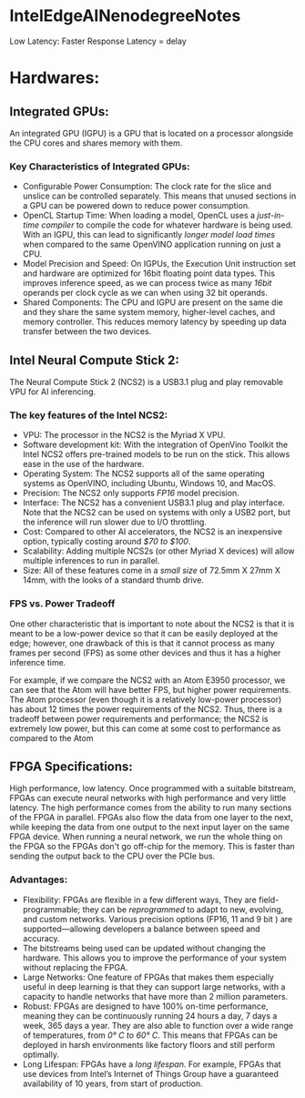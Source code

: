 # IntelEdgeAINenodegreeNotes

Low Latency: Faster Response
Latency = delay

# Hardwares:

## Integrated GPUs:
An integrated GPU (IGPU) is a GPU that is located on a processor alongside the CPU cores and shares memory with them.

### Key Characteristics of Integrated GPUs:
* Configurable Power Consumption: The clock rate for the slice and unslice can be controlled separately. This means that unused sections in a GPU can be powered down to reduce power consumption.
* OpenCL Startup Time: When loading a model, OpenCL uses a *just-in-time compiler* to compile the code for whatever hardware is being used. With an IGPU, this can lead to significantly *longer model load times* when compared to the same OpenVINO application running on just a CPU.
* Model Precision and Speed: On IGPUs, the Execution Unit instruction set and hardware are optimized for 16bit floating point data types. This improves inference speed, as we can process twice as many *16bit* operands per clock cycle as we can when using 32 bit operands.
* Shared Components: The CPU and IGPU are present on the same die and they share the same system memory, higher-level caches, and memory controller. This reduces memory latency by speeding up data transfer between the two devices.

## Intel Neural Compute Stick 2:
The Neural Compute Stick 2 (NCS2) is a USB3.1 plug and play removable VPU for AI inferencing.

### The key features of the Intel NCS2:

* VPU: The processor in the NCS2 is the Myriad X VPU.
* Software development kit: With the integration of OpenVino Toolkit the Intel NCS2 offers pre-trained models to be run on the stick. This allows ease in the use of the hardware.
* Operating System: The NCS2 supports all of the same operating systems as OpenVINO, including Ubuntu, Windows 10, and MacOS.
* Precision: The NCS2 only supports *FP16* model precision.
* Interface: The NCS2 has a convenient USB3.1 plug and play interface. Note that the NCS2 can be used on systems with only a USB2 port, but the inference will run slower due to I/O throttling.
* Cost: Compared to other AI accelerators, the NCS2 is an inexpensive option, typically costing around *$70 to $100*.
* Scalability: Adding multiple NCS2s (or other Myriad X devices) will allow multiple inferences to run in parallel.
* Size: All of these features come in a *small size* of 72.5mm X 27mm X 14mm, with the looks of a standard thumb drive.

### FPS vs. Power Tradeoff
One other characteristic that is important to note about the NCS2 is that it is meant to be a low-power device so that it can be easily deployed at the edge; however, one drawback of this is that it cannot process as many frames per second (FPS) as some other devices and thus it has a higher inference time.

For example, if we compare the NCS2 with an Atom E3950 processor, we can see that the Atom will have better FPS, but higher power requirements. The Atom processor (even though it is a relatively low-power processor) has about 12 times the power requirements of the NCS2. Thus, there is a tradeoff between power requirements and performance; the NCS2 is extremely low power, but this can come at some cost to performance as compared to the Atom

## FPGA Specifications:

High performance, low latency. Once programmed with a suitable bitstream, FPGAs can execute neural networks with high performance and very little latency. The high performance comes from the ability to run many sections of the FPGA in parallel. FPGAs also flow the data from one layer to the next, while keeping the data from one output to the next input layer on the same FPGA device. When running a neural network, we run the whole thing on the FPGA so the FPGAs don't go off-chip for the memory. This is faster than sending the output back to the CPU over the PCIe bus.

### Advantages: 
* Flexibility: FPGAs are flexible in a few different ways, They are field-programmable; they can be *reprogrammed* to adapt to new, evolving, and custom networks. Various precision options (FP16, 11 and 9 bit ) are supported—allowing developers a balance between speed and accuracy.
* The bitstreams being used can be updated without changing the hardware. This allows you to improve the performance of your system without replacing the FPGA.
* Large Networks: One feature of FPGAs that makes them especially useful in deep learning is that they can support large networks, with a capacity to handle networks that have more than 2 million parameters.
* Robust: FPGAs are designed to have 100% on-time performance, meaning they can be continuously running 24 hours a day, 7 days a week, 365 days a year. They are also able to function over a wide range of temperatures, from *0° C to 60° C*. This means that FPGAs can be deployed in harsh environments like factory floors and still perform optimally.
* Long Lifespan: FPGAs have a *long lifespan*. For example, FPGAs that use devices from Intel’s Internet of Things Group have a guaranteed availability of 10 years, from start of production.
